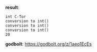 **result**:
```
int C-Tor
conversion to int()
conversion to int()
conversion to int()
20
```
**godbolt**: https://godbolt.org/z/1aeo1EcEs
